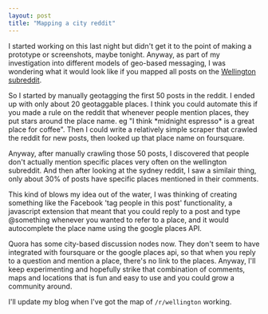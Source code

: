 ```yaml
---
layout: post
title: "Mapping a city reddit"
---
```

 
I started working on this last night but didn't get it to the point of making a prototype or screenshots, maybe tonight. Anyway, as part of my investigation into different models of geo-based messaging, I was wondering what it would look like if you mapped all posts on the [Wellington subreddit](http://reddit.com/r/wellington).

So I started by manually geotagging the first 50 posts in the reddit. I ended up with only about 20 geotaggable places. I think you could automate this if you made a rule on the reddit that whenever people mention places, they put stars around the place name. eg "I think \*midnight espresso\* is a great place for coffee". Then I could write a relatively simple scraper that crawled the reddit for new posts, then looked up that place name on foursquare.

Anyway, after manually crawling those 50 posts, I discovered that people don't actually mention specific places very often on the wellington subreddit. And then after looking at the sydney reddit, I saw a similair thing, only about 30% of posts have specific places mentioned in their comments.

This kind of blows my idea out of the water, I was thinking of creating something like the Facebook 'tag people in this post' functionality, a javascript extension that meant that you could reply to a post and type @something whenever you wanted to refer to a place, and it would autocomplete the place name using the google places API.

Quora has some city-based discussion nodes now. They don't seem to have integrated with foursquare or the google places api, so that when you reply to a question and mention a place, there's no link to the places. Anyway, I'll keep experimenting and hopefully strike that combination of comments, maps and locations that is fun and easy to use and you could grow a community around.

I'll update my blog when I've got the map of `/r/wellington` working.
